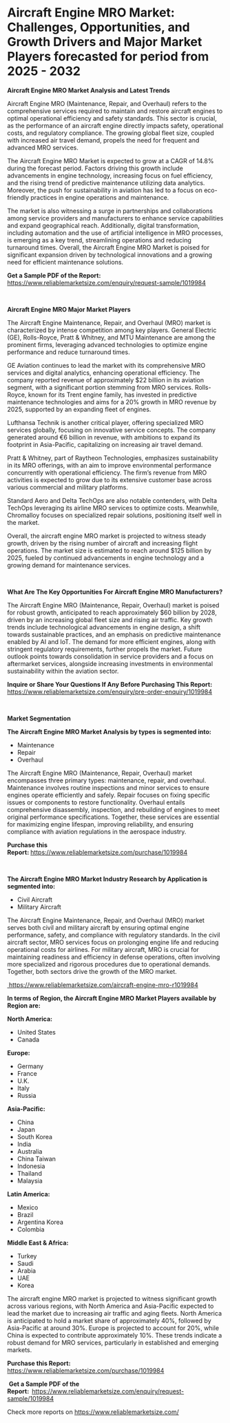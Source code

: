 <p><h1>Aircraft Engine MRO Market: Challenges, Opportunities, and Growth Drivers and Major Market Players forecasted for period from 2025 - 2032</h1></p><p><strong>Aircraft Engine MRO Market Analysis and Latest Trends</strong></p>
<p><p>Aircraft Engine MRO (Maintenance, Repair, and Overhaul) refers to the comprehensive services required to maintain and restore aircraft engines to optimal operational efficiency and safety standards. This sector is crucial, as the performance of an aircraft engine directly impacts safety, operational costs, and regulatory compliance. The growing global fleet size, coupled with increased air travel demand, propels the need for frequent and advanced MRO services.</p><p>The Aircraft Engine MRO Market is expected to grow at a CAGR of 14.8% during the forecast period. Factors driving this growth include advancements in engine technology, increasing focus on fuel efficiency, and the rising trend of predictive maintenance utilizing data analytics. Moreover, the push for sustainability in aviation has led to a focus on eco-friendly practices in engine operations and maintenance. </p><p>The market is also witnessing a surge in partnerships and collaborations among service providers and manufacturers to enhance service capabilities and expand geographical reach. Additionally, digital transformation, including automation and the use of artificial intelligence in MRO processes, is emerging as a key trend, streamlining operations and reducing turnaround times. Overall, the Aircraft Engine MRO Market is poised for significant expansion driven by technological innovations and a growing need for efficient maintenance solutions.</p></p>
<p><strong>Get a Sample PDF of the Report:&nbsp;</strong> <a href="https://www.reliablemarketsize.com/enquiry/request-sample/1019984?utm_campaign=1143&utm_medium=2&utm_source=Github&utm_content=ia&utm_term=17022025&utm_id=aircraft-engine-mro">https://www.reliablemarketsize.com/enquiry/request-sample/1019984</a></p>
<p>&nbsp;</p>
<p><strong>Aircraft Engine MRO Major Market Players</strong></p>
<p><p>The Aircraft Engine Maintenance, Repair, and Overhaul (MRO) market is characterized by intense competition among key players. General Electric (GE), Rolls-Royce, Pratt & Whitney, and MTU Maintenance are among the prominent firms, leveraging advanced technologies to optimize engine performance and reduce turnaround times.</p><p>GE Aviation continues to lead the market with its comprehensive MRO services and digital analytics, enhancing operational efficiency. The company reported revenue of approximately $22 billion in its aviation segment, with a significant portion stemming from MRO services. Rolls-Royce, known for its Trent engine family, has invested in predictive maintenance technologies and aims for a 20% growth in MRO revenue by 2025, supported by an expanding fleet of engines.</p><p>Lufthansa Technik is another critical player, offering specialized MRO services globally, focusing on innovative service concepts. The company generated around €6 billion in revenue, with ambitions to expand its footprint in Asia-Pacific, capitalizing on increasing air travel demand.</p><p>Pratt & Whitney, part of Raytheon Technologies, emphasizes sustainability in its MRO offerings, with an aim to improve environmental performance concurrently with operational efficiency. The firm’s revenue from MRO activities is expected to grow due to its extensive customer base across various commercial and military platforms.</p><p>Standard Aero and Delta TechOps are also notable contenders, with Delta TechOps leveraging its airline MRO services to optimize costs. Meanwhile, Chromalloy focuses on specialized repair solutions, positioning itself well in the market.</p><p>Overall, the aircraft engine MRO market is projected to witness steady growth, driven by the rising number of aircraft and increasing flight operations. The market size is estimated to reach around $125 billion by 2025, fueled by continued advancements in engine technology and a growing demand for maintenance services.</p></p>
<p>&nbsp;</p>
<p><strong>What Are The Key Opportunities For Aircraft Engine MRO Manufacturers?</strong></p>
<p><p>The Aircraft Engine MRO (Maintenance, Repair, Overhaul) market is poised for robust growth, anticipated to reach approximately $60 billion by 2028, driven by an increasing global fleet size and rising air traffic. Key growth trends include technological advancements in engine design, a shift towards sustainable practices, and an emphasis on predictive maintenance enabled by AI and IoT. The demand for more efficient engines, along with stringent regulatory requirements, further propels the market. Future outlook points towards consolidation in service providers and a focus on aftermarket services, alongside increasing investments in environmental sustainability within the aviation sector.</p></p>
<p><strong>Inquire or Share Your Questions If Any Before Purchasing This Report:</strong> <a href="https://www.reliablemarketsize.com/enquiry/pre-order-enquiry/1019984?utm_campaign=1143&utm_medium=2&utm_source=Github&utm_content=ia&utm_term=17022025&utm_id=aircraft-engine-mro">https://www.reliablemarketsize.com/enquiry/pre-order-enquiry/1019984</a></p>
<p>&nbsp;</p>
<p><strong>Market Segmentation</strong></p>
<p><strong>The Aircraft Engine MRO Market Analysis by types is segmented into:</strong></p>
<p><ul><li>Maintenance</li><li>Repair</li><li>Overhaul</li></ul></p>
<p><p>The Aircraft Engine MRO (Maintenance, Repair, Overhaul) market encompasses three primary types: maintenance, repair, and overhaul. Maintenance involves routine inspections and minor services to ensure engines operate efficiently and safely. Repair focuses on fixing specific issues or components to restore functionality. Overhaul entails comprehensive disassembly, inspection, and rebuilding of engines to meet original performance specifications. Together, these services are essential for maximizing engine lifespan, improving reliability, and ensuring compliance with aviation regulations in the aerospace industry.</p></p>
<p><strong>Purchase this Report:&nbsp;</strong><a href="https://www.reliablemarketsize.com/purchase/1019984?utm_campaign=1143&utm_medium=2&utm_source=Github&utm_content=ia&utm_term=17022025&utm_id=aircraft-engine-mro">https://www.reliablemarketsize.com/purchase/1019984</a></p>
<p>&nbsp;</p>
<p><strong>The Aircraft Engine MRO Market Industry Research by Application is segmented into:</strong></p>
<p><ul><li>Civil Aircraft</li><li>Military Aircraft</li></ul></p>
<p><p>The Aircraft Engine Maintenance, Repair, and Overhaul (MRO) market serves both civil and military aircraft by ensuring optimal engine performance, safety, and compliance with regulatory standards. In the civil aircraft sector, MRO services focus on prolonging engine life and reducing operational costs for airlines. For military aircraft, MRO is crucial for maintaining readiness and efficiency in defense operations, often involving more specialized and rigorous procedures due to operational demands. Together, both sectors drive the growth of the MRO market.</p></p>
<p><a href="https://www.reliablemarketsize.com/aircraft-engine-mro-r1019984?utm_campaign=1143&utm_medium=2&utm_source=Github&utm_content=ia&utm_term=17022025&utm_id=aircraft-engine-mro">&nbsp;https://www.reliablemarketsize.com/aircraft-engine-mro-r1019984</a></p>
<p><strong>In terms of Region, the Aircraft Engine MRO Market Players available by Region are:</strong></p>
<p>
    <p> <strong> North America: </strong>
        <ul>
            <li>United States</li>
            <li>Canada</li>
        </ul>
        </p> 
    <p> <strong> Europe: </strong>
        <ul>
            <li>Germany</li>
            <li>France</li>
            <li>U.K.</li>
            <li>Italy</li>
            <li>Russia</li>
        </ul>
        </p> 
    <p> <strong> Asia-Pacific: </strong>
        <ul>
            <li>China</li>
            <li>Japan</li>
            <li>South Korea</li>
            <li>India</li>
            <li>Australia</li>
            <li>China Taiwan</li>
            <li>Indonesia</li>
            <li>Thailand</li>
            <li>Malaysia</li>
        </ul>
        </p> 
    <p> <strong> Latin America: </strong>
        <ul>
            <li>Mexico</li>
            <li>Brazil</li>
            <li>Argentina Korea</li>
            <li>Colombia</li>
        </ul>
        </p> 
    <p> <strong> Middle East & Africa: </strong>
        <ul>
            <li>Turkey</li>
            <li>Saudi</li>
            <li>Arabia</li>
            <li>UAE</li>
            <li>Korea</li>
        </ul>
    </p>
    </p>
<p><p>The aircraft engine MRO market is projected to witness significant growth across various regions, with North America and Asia-Pacific expected to lead the market due to increasing air traffic and aging fleets. North America is anticipated to hold a market share of approximately 40%, followed by Asia-Pacific at around 30%. Europe is projected to account for 20%, while China is expected to contribute approximately 10%. These trends indicate a robust demand for MRO services, particularly in established and emerging markets.</p></p>
<p><strong>Purchase this Report: </strong><a href="https://www.reliablemarketsize.com/purchase/1019984?utm_campaign=1143&utm_medium=2&utm_source=Github&utm_content=ia&utm_term=17022025&utm_id=aircraft-engine-mro">https://www.reliablemarketsize.com/purchase/1019984</a></p>
<p>&nbsp;<strong>Get a Sample PDF of the Report:&nbsp;&nbsp;</strong><a href="https://www.reliablemarketsize.com/enquiry/request-sample/1019984?utm_campaign=1143&utm_medium=2&utm_source=Github&utm_content=ia&utm_term=17022025&utm_id=aircraft-engine-mro">https://www.reliablemarketsize.com/enquiry/request-sample/1019984</a></p>
<p><strong></strong></p>
<p>Check more reports on <a href="https://www.reliablemarketsize.com/?utm_campaign=1143&utm_medium=2&utm_source=Github&utm_content=ia&utm_term=17022025&utm_id=aircraft-engine-mro">https://www.reliablemarketsize.com/</a></p>